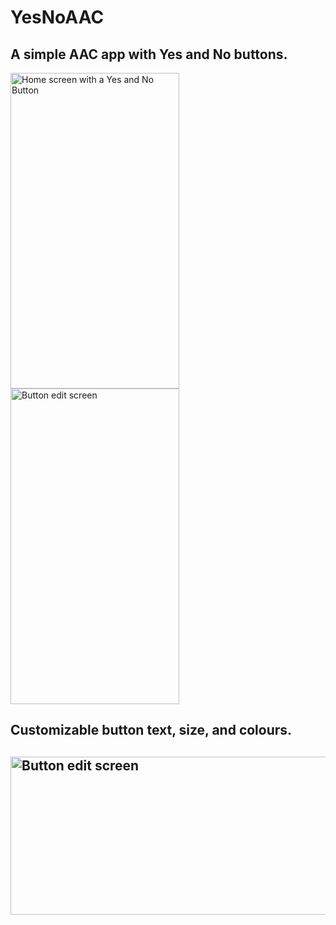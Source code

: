 # YesNoAAC
<h2> A simple AAC app with Yes and No buttons.</h2>
<p>
    <img src="https://github.com/speakyourmind/YesNoAAC/blob/master/src/assets/images/screenshot_phone_home.jpg" width="270" height="505" alt="Home screen with a Yes and No Button">
    <img src="https://github.com/speakyourmind/YesNoAAC/blob/master/src/assets/images/screenshot_phone_edit.jpg" width="270" height="505" alt="Button edit screen">
</p>
<h2> Customizable button text, size, and colours. <h2>
<p> 
    <img src="https://github.com/speakyourmind/YesNoAAC/blob/master/src/assets/images/screenshot_phone_customize.jpg" width="520" height="253" alt="Button edit screen">
</p>
